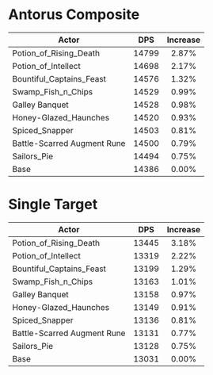 # Antorus Composite
| Actor | DPS | Increase |
|---|:---:|:---:|
|Potion_of_Rising_Death|14799|2.87%|
|Potion_of_Intellect|14698|2.17%|
|Bountiful_Captains_Feast|14576|1.32%|
|Swamp_Fish_n_Chips|14529|0.99%|
|Galley Banquet|14528|0.98%|
|Honey-Glazed_Haunches|14520|0.93%|
|Spiced_Snapper|14503|0.81%|
|Battle-Scarred Augment Rune|14500|0.79%|
|Sailors_Pie|14494|0.75%|
|Base|14386|0.00%|

# Single Target
| Actor | DPS | Increase |
|---|:---:|:---:|
|Potion_of_Rising_Death|13445|3.18%|
|Potion_of_Intellect|13319|2.22%|
|Bountiful_Captains_Feast|13199|1.29%|
|Swamp_Fish_n_Chips|13163|1.01%|
|Galley Banquet|13158|0.97%|
|Honey-Glazed_Haunches|13149|0.91%|
|Spiced_Snapper|13136|0.81%|
|Battle-Scarred Augment Rune|13131|0.77%|
|Sailors_Pie|13128|0.75%|
|Base|13031|0.00%|
